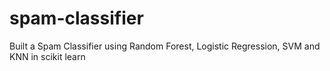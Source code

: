 # spam-classifier
Built a Spam Classifier using Random Forest, Logistic Regression, SVM and KNN in scikit learn
